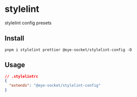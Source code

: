 # stylelint

stylelint config presets

## Install

```shell
pnpm i stylelint prettier @eye-socket/stylelint-config -D
```

## Usage

```json
// .stylelintrc
{
  "extends": "@eye-socket/stylelint-config"
}
```
